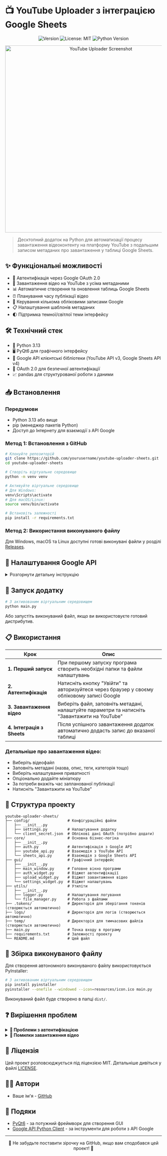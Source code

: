 # 📺 YouTube Uploader з інтеграцією Google Sheets

<div align="center">

![Version](https://img.shields.io/badge/version-1.0.0-blue.svg?cacheSeconds=2592000)
![License: MIT](https://img.shields.io/badge/License-MIT-yellow.svg)
![Python Version](https://img.shields.io/badge/python-3.13-green.svg)

</div>

<p align="center">
  <img src="https://imgur.com/a/1iQ37ns" alt="YouTube Uploader Screenshot" width="600"/>
</p>

> Десктопний додаток на Python для автоматизації процесу завантаження відеоконтенту на платформу YouTube з подальшим записом метаданих про завантаження у таблиці Google Sheets.

## ✨ Функціональні можливості

- 🔐 Автентифікація через Google OAuth 2.0
- 🎥 Завантаження відео на YouTube з усіма метаданими
- 📊 Автоматичне створення та оновлення таблиць Google Sheets
- ⏰ Планування часу публікації відео
- 👥 Керування кількома обліковими записами Google
- 📋 Налаштування шаблонів метаданих
- 🌓 Підтримка темної/світлої теми інтерфейсу

## 🛠️ Технічний стек

- 🐍 Python 3.13
- 🖥️ PyQt6 для графічного інтерфейсу
- 🔌 Google API клієнтські бібліотеки (YouTube API v3, Google Sheets API v4)
- 🔑 OAuth 2.0 для безпечної автентифікації
- 📈 pandas для структурованої роботи з даними

## 📥 Встановлення

### Передумови

- Python 3.13 або вище
- pip (менеджер пакетів Python)
- Доступ до Інтернету для взаємодії з API Google

### Метод 1: Встановлення з GitHub

```bash
# Клонуйте репозиторій
git clone https://github.com/yourusername/youtube-uploader-sheets.git
cd youtube-uploader-sheets

# Створіть віртуальне середовище
python -m venv venv

# Активуйте віртуальне середовище
# Для Windows:
venv\Scripts\activate
# Для macOS/Linux:
source venv/bin/activate

# Встановіть залежності
pip install -r requirements.txt
```

### Метод 2: Використання виконуваного файлу

Для Windows, macOS та Linux доступні готові виконувані файли у розділі [Releases](https://github.com/yourusername/youtube-uploader-sheets/releases).

## 🔐 Налаштування Google API

<details>
<summary>Розгорнути детальну інструкцію</summary>

Перед використанням додатку необхідно отримати облікові дані OAuth для доступу до API Google:

1. Створіть проект в [Google Cloud Console](https://console.cloud.google.com/)
2. Увімкніть YouTube Data API v3 та Google Sheets API v4
3. Налаштуйте екран згоди OAuth
4. Створіть облікові дані OAuth для десктопного додатку
5. Завантажте JSON файл з обліковими даними OAuth

### Покрокові інструкції:

1. Відвідайте [Google Cloud Console](https://console.cloud.google.com/)
2. Натисніть "Створити проект", введіть назву, натисніть "Створити"
3. У меню ліворуч виберіть "API і сервіси" > "Бібліотека"
4. Знайдіть і активуйте "YouTube Data API v3" та "Google Sheets API v4"
5. Налаштуйте екран згоди OAuth: меню ліворуч > "API і сервіси" > "Екран згоди OAuth"
6. Виберіть тип "Зовнішній" і заповніть обов'язкові поля
7. Додайте області доступу:
   - `https://www.googleapis.com/auth/youtube.upload`
   - `https://www.googleapis.com/auth/youtube`
   - `https://www.googleapis.com/auth/spreadsheets`
8. Створіть облікові дані: меню ліворуч > "API і сервіси" > "Облікові дані"
9. Натисніть "Створити облікові дані" > "ID клієнта OAuth"
10. Виберіть тип "Десктопний додаток", введіть назву
11. Завантажте JSON-файл і перейменуйте його на `client_secret.json`
12. Помістіть цей файл у папку `config/` додатку

</details>

## 🚀 Запуск додатку

```bash
# З активованим віртуальним середовищем
python main.py
```

Або запустіть виконуваний файл, якщо ви використовуєте готовий дистрибутив.

## 📋 Використання

<div align="center">

| Крок | Опис |
|------|------|
| **1. Перший запуск** | При першому запуску програма створить необхідні папки та файли налаштувань |
| **2. Автентифікація** | Натисніть кнопку "Увійти" та авторизуйтеся через браузер у своєму обліковому записі Google |
| **3. Завантаження відео** | Виберіть файл, заповніть метадані, налаштуйте параметри та натисніть "Завантажити на YouTube" |
| **4. Інтеграція з Sheets** | Після успішного завантаження додаток автоматично додасть запис до вказаної таблиці |

</div>

### Детальніше про завантаження відео:
- Виберіть відеофайл
- Заповніть метадані (назва, опис, теги, категорія тощо)
- Виберіть налаштування приватності
- Опціонально додайте мініатюру
- За потреби вкажіть час запланованої публікації
- Натисніть "Завантажити на YouTube"

## 📂 Структура проекту

```
youtube-uploader-sheets/
├── config/                 # Конфігураційні файли
│   ├── __init__.py
│   ├── settings.py         # Налаштування додатку
│   └── client_secret.json  # Облікові дані OAuth (потрібно додати)
├── core/                   # Основна бізнес-логіка
│   ├── __init__.py
│   ├── auth.py             # Автентифікація з Google API
│   ├── youtube_api.py      # Взаємодія з YouTube API
│   └── sheets_api.py       # Взаємодія з Google Sheets API
├── gui/                    # Графічний інтерфейс
│   ├── __init__.py
│   ├── main_window.py      # Головне вікно програми
│   ├── auth_widget.py      # Віджет автентифікації
│   ├── upload_widget.py    # Віджет завантаження відео
│   └── settings_widget.py  # Віджет налаштувань
├── utils/                  # Утиліти
│   ├── __init__.py
│   ├── logger.py           # Налаштування логування
│   └── file_manager.py     # Робота з файлами
├── .tokens/                # Директорія для зберігання токенів (створюється автоматично)
├── logs/                   # Директорія для логів (створюється автоматично)
├── temp/                   # Директорія для тимчасових файлів (створюється автоматично)
├── main.py                 # Точка входу в програму
├── requirements.txt        # Залежності проекту
└── README.md               # Цей файл
```

## 🔨 Збірка виконуваного файлу

Для створення автономного виконуваного файлу використовується PyInstaller:

```bash
# З активованим віртуальним середовищем
pip install pyinstaller
pyinstaller --onefile --windowed --icon=resources/icon.ico main.py
```

Виконуваний файл буде створено в папці `dist/`.

## ❓ Вирішення проблем

<details>
<summary><b>🔐 Проблеми з автентифікацією</b></summary>

1. Переконайтеся, що файл `client_secret.json` розміщено у папці `config/`
2. Перевірте, чи активовані необхідні API в консолі Google Cloud
3. Перевірте, чи додано всі необхідні області доступу в екрані згоди OAuth
4. Спробуйте видалити папку `.tokens/` і повторити авторизацію
</details>

<details>
<summary><b>🎥 Помилки завантаження відео</b></summary>

1. Перевірте підключення до Інтернету
2. Переконайтеся, що файл відео відповідає підтримуваним форматам (MP4, AVI, MOV тощо)
3. Перевірте, чи не перевищує розмір файлу ліміт YouTube (зазвичай 128 ГБ)
4. Перевірте логи в папці `logs/` для більш детальної інформації про помилку
</details>

## 📜 Ліцензія

Цей проект розповсюджується під ліцензією MIT. Детальніше дивіться у файлі [LICENSE](LICENSE).

## 👨‍💻 Автори

- Ваше ім'я - [GitHub](https://github.com/yourusername)

## 🙏 Подяки

- [PyQt6](https://www.riverbankcomputing.com/software/pyqt/download) - за потужний фреймворк для створення GUI
- [Google API Python Client](https://github.com/googleapis/google-api-python-client) - за інструменти для роботи з API Google

---

<div align="center">
  <p>🌟 Не забудьте поставити зірочку на GitHub, якщо вам сподобався цей проект! 🌟</p>
</div>
